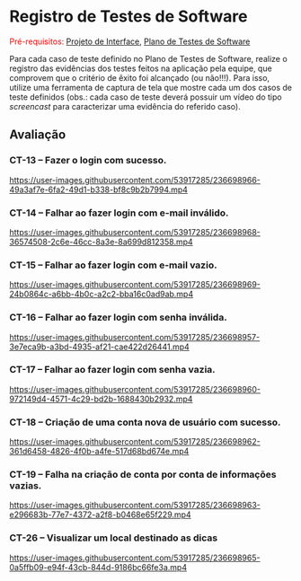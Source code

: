 # Registro de Testes de Software

<span style="color:red">Pré-requisitos: <a href="3-Projeto de Interface.md"> Projeto de Interface</a></span>, <a href="7-Plano de Testes de Software.md"> Plano de Testes de Software</a>

Para cada caso de teste definido no Plano de Testes de Software, realize o registro das evidências dos testes feitos na aplicação pela equipe, que comprovem que o critério de êxito foi alcançado (ou não!!!). Para isso, utilize uma ferramenta de captura de tela que mostre cada um dos casos de teste definidos (obs.: cada caso de teste deverá possuir um vídeo do tipo _screencast_ para caracterizar uma evidência do referido caso).

## Avaliação

### CT-13 – Fazer o login com sucesso.
https://user-images.githubusercontent.com/53917285/236698966-49a3af7e-6fa2-49d1-b338-bf8c9b2b7994.mp4


### CT-14 – Falhar ao fazer login com e-mail inválido.
https://user-images.githubusercontent.com/53917285/236698968-36574508-2c6e-46cc-8a3e-8a699d812358.mp4


### CT-15 – Falhar ao fazer login com e-mail vazio.
https://user-images.githubusercontent.com/53917285/236698969-24b0864c-a6bb-4b0c-a2c2-bba16c0ad9ab.mp4


### CT-16 – Falhar ao fazer login com senha inválida.
https://user-images.githubusercontent.com/53917285/236698957-3e7eca9b-a3bd-4935-af21-cae422d26441.mp4


### CT-17 – Falhar ao fazer login com senha vazia.
https://user-images.githubusercontent.com/53917285/236698960-972149d4-4571-4c29-bd2b-1688430b2932.mp4


### CT-18 – Criação de uma conta nova de usuário com sucesso.
https://user-images.githubusercontent.com/53917285/236698962-361d6458-4826-4f0b-a4fe-517d68bd674e.mp4


### CT-19 – Falha na criação de conta por conta de informações vazias.
https://user-images.githubusercontent.com/53917285/236698963-e296683b-77e7-4372-a2f8-b0468e65f229.mp4


### CT-26 – Visualizar um local destinado as dicas
https://user-images.githubusercontent.com/53917285/236698965-0a5ffb09-e94f-43cb-844d-9186bc66fe3a.mp4

